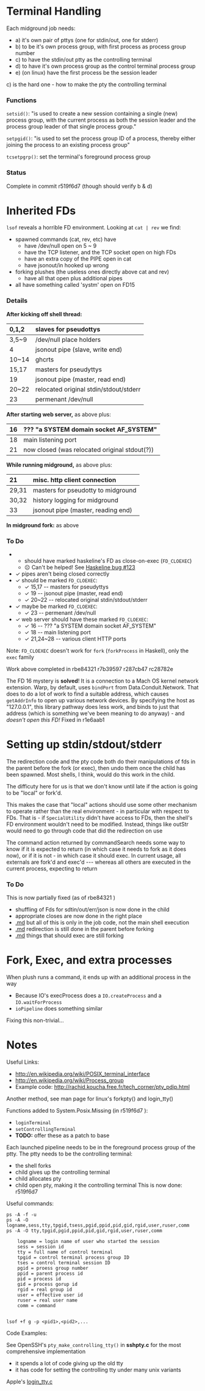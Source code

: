 # Terminal Handling #

Each midground job needs:
  * a) it's own pair of pttys (one for stdin/out, one for stderr)
  * b) to be it's own process group, with first process as process group number
  * c) to have the stdin/out ptty as the controlling terminal
  * d) to have it's own process group as the control terminal process group
  * e) (on linux) have the first process be the session leader

c) is the hard one - how to make the pty the controlling terminal

### Functions ###

`setsid()`: "is used to create a new session containing a single (new) process group, with the current process as both the session leader and the process group leader of that single process group."

`setpgid()`: "is used to set the process group ID of a process, thereby either joining the process to an existing process group"

`tcsetpgrp()`: set the terminal's foreground process group

### Status ###

Complete in commit r519f6d7 (though should verify b & d)


# Inherited FDs #

`lsof` reveals a horrible FD environment. Looking at `cat | rev` we find:
  * spawned commands (cat, rev, etc) have
    * have /dev/null open on 5 ~ 9
    * have the TCP listener, and the TCP socket open on high FDs
    * have an extra copy of the PIPE open in cat
    * have jsonout/in hooked up wrong
  * forking plushes (the useless ones directly above cat and rev)
    * have all that open plus additional pipes
  * all have something called 'systm' open on FD15

### Details ###

**After kicking off shell thread:**

| 0,1,2 | slaves for pseudottys |
|:------|:----------------------|
| 3,5~9 | /dev/null place holders |
| 4     | jsonout pipe (slave, write end) |
| 10~14 | ghcrts                |
| 15,17 | masters for pseudyttys |
| 19    | jsonout pipe (master, read end) |
| 20~22 | relocated original stdin/stdout/stderr |
| 23    | permenant /dev/null   |

**After starting web server,** as above plus:

| 16 | ??? "a SYSTEM domain socket AF\_SYSTEM" |
|:---|:----------------------------------------|
| 18 | main listening port                     |
| 21 | now closed (was relocated original stdout(?)) |

**While running midground,** as above plus:

| 21    | misc. http client connection |
|:------|:-----------------------------|
| 29,31 | masters for pseudotty to midground |
| 30,32 | history logging for midground |
| 33    | jsonout pipe (master, reading end) |

**In midground fork:** as above

### To Do ###

  * - should have marked haskeline's FD as close-on-exec (`FD_CLOEXEC`)
    * ☹ Can't be helped! See [Haskeline bug #123](http://trac.haskell.org/haskeline/ticket/123)
  * ✓ pipes aren't being closed correctly
  * ✓ should be marked `FD_CLOEXEC`:
    * ✓ 15,17 -- masters for pseudyttys
    * ✓ 19    -- jsonout pipe (master, read end)
    * ✓ 20~22 -- relocated original stdin/stdout/stderr
  * ✓ maybe be marked `FD_CLOEXEC`:
    * ✓ 23    -- permenant /dev/null
  * ✓ web server should have these marked `FD_CLOEXEC`:
    * ✓ 16 -- ??? "a SYSTEM domain socket AF\_SYSTEM"
    * ✓ 18 -- main listening port
    * ✓ 21,24~28 -- various client HTTP ports

Note: `FD_CLOEXEC` doesn't work for `fork` (`forkProcess` in Haskell),
only the `exec` family

Work above completed in rbe84321 r7b39597 r287cb47 rc28782e

The FD 16 mystery is **solved**! It is a connection to a Mach OS kernel network
extension. Warp, by default, uses `bindPort` from Data.Conduit.Network. That
does to do a lot of work to find a suitable address, which causes `getAddrInfo`
to open up various network devices. By specifying the host as "127.0.0.1", this
library pathway does less work, and binds to just that address (which is
something we've been meaning to do anyway) - and _doesn't open this FD!_
Fixed in r1e6aab1


# Setting up stdin/stdout/stderr #

The redirection code and the pty code both do their manipulations of fds in
the parent before the fork (or exec), then undo them once the child has
been spawned. Most shells, I think, would do this work in the child.

The difficuty here for us is that we don't know until late if the
action is going to be "local" or fork'd.

This makes the case that "local" actions should use some other mechanism
to operate rather than the real environment - in particular with respect
to FDs. That is - if `SpecialUtility` didn't have access to FDs, then the
shell's FD environment wouldn't need to be modified. Instead, things like
outStr would need to go through code that did the redirection on use

The command action returned by commandSearch needs some way to know if
it is expected to return (in which case it needs to fork as it does now),
or if it is not - in which case it should exec. In current usage, all
externals are fork'd and exec'd --- whereas all others are executed in
the current process, expecting to return

### To Do ###

This is now partially fixed (as of rbe84321 )
  * shuffling of Fds for sdtin/out/err/json is now done in the child
  * appropriate closes are now done in the right place
  * [.md](.md) but all of this is only in the job code, not the main shell execution
  * [.md](.md) redirection is still done in the parent before forking
  * [.md](.md) things that should exec are still forking


# Fork, Exec, and extra processes #

When plush runs a command, it ends up with an additional process in the way
  * Because IO's execProcess does a `IO.createProcess` and a `IO.waitForProcess`
  * `ioPipeline` does something similar

Fixing this non-trivial...



# Notes #

Useful Links:
  * http://en.wikipedia.org/wiki/POSIX_terminal_interface
  * http://en.wikipedia.org/wiki/Process_group
  * Example code: http://rachid.koucha.free.fr/tech_corner/pty_pdip.html

Another method, see man page for linux's forkpty() and login\_tty()

Functions added to System.Posix.Missing (in r519f6d7 ):
  * `loginTerminal`
  * `setControllingTerminal`
  * **TODO:** offer these as a patch to base

Each launched pipeline needs to be in the foreground process group of the ptty.
The ptty needs to be the controlling terminal:
  * the shell forks
  * child gives up the controlling terminal
  * child allocates pty
  * child open pty, making it the controlling terminal
This is now done: r519f6d7

Useful commands:
```
ps -A -f -u
ps -A -O logname,sess,tty,tpgid,tsess,pgid,ppid,pid,gid,rgid,user,ruser,comm
ps -A -O tty,tpgid,pgid,ppid,pid,gid,rgid,user,ruser,comm

    logname = login name of user who started the session
    sess = session id
    tty = full name of control terminal
    tpgid = control terminal process group ID
    tses = control terminal session ID
    pgid = proess group number
    ppid = parent process id
    pid = process id
    gid = process gorup id
    rgid = real group id
    user = effective user id
    ruser = real user name
    comm = command


lsof +f g -p <pid1>,<pid2>,...

```

Code Examples:

See OpenSSH's `pty_make_controlling_tty()` in **sshpty.c** for the most comprehensive
implementation
  * it spends a lot of code giving up the old tty
  * it has code for setting the controlling tty under many unix variants


Apple's [login\_tty.c](http://www.opensource.apple.com/source/Libc/Libc-167/util.subproj/login_tty.c)
